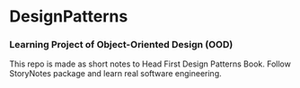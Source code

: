 # DesignPatterns

### Learning Project of Object-Oriented Design (OOD)



This repo is made as short notes to Head First Design Patterns Book.
Follow StoryNotes package and learn real software engineering.
